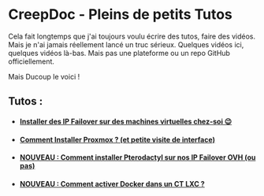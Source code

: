 # CreepDoc - Pleins de petits Tutos
Cela fait longtemps que j'ai toujours voulu écrire des tutos, faire des vidéos. Mais je n'ai jamais réellement lancé un truc sérieux.
Quelques vidéos ici, quelques vidéos là-bas. Mais pas une plateforme ou un repo GitHub officiellement.

Mais Ducoup le voici !



## Tutos : 

* #### [Installer des IP Failover sur des machines virtuelles chez-soi 😉](./OVH)
* #### [Comment Installer Proxmox ? (et petite visite de interface)](./Proxmox)
* #### [NOUVEAU : Comment installer Pterodactyl sur nos IP Failover OVH (ou pas)](./Pterodactyl)
* #### [NOUVEAU : Comment activer Docker dans un CT LXC ?](./ProxDock)